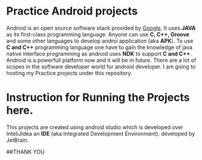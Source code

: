 # Practice Android projects
Android is an open source software stack provided by [Google](www.google.com). It uses **JAVA** as its first-class programming language. Anyone can use **C, C++, Groove** and some other languages to develop androi application \(aka **APK**\). To use **C and C++** programming language one have to gain the knowledge of java native interface programming as android uses **NDK** to support **C and C++**. Android is a powerfull platform now and it will be in future. There are a lot of scopes in the software developer world for android developer. I am going to hosting my Practice projects under this repository. 

Instruction for Running the Projects here.
==========================================
This projects are created using android studio which is developed over InteliJIdea an **IDE** \(aka Integrated Development Environment\). developed by JetBrain.

##THANK YOU

